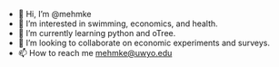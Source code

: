 - 👋 Hi, I’m @mehmke
- 👀 I’m interested in swimming, economics, and health.
- 🌱 I’m currently learning python and oTree.
- 💞️ I’m looking to collaborate on economic experiments and surveys.
- 📫 How to reach me mehmke@uwyo.edu

<!---
mehmke/mehmke is a ✨ special ✨ repository because its `README.md` (this file) appears on your GitHub profile.
You can click the Preview link to take a look at your changes.
--->
